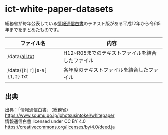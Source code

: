 # ict-white-paper-datasets

総務省が毎年公表している[情報通信白書](https://www.soumu.go.jp/johotsusintokei/whitepaper)のテキスト版がある平成12年から令和5年までをまとめたものです。  

| ファイル名 | 内容 |
| -------- | ---- |
| /data/[all.txt](/data/all.txt) | H12~R05までのテキストファイルを結合したファイル |  
| /data/`[h\|r][0-9]{1,2}`.txt | 各年度のテキストファイルを結合したファイル |  

## 出典

出典：「情報通信白書」（総務省）  
<https://www.soumu.go.jp/johotsusintokei/whitepaper>  
情報通信白書 licensed under CC BY 4.0  
<https://creativecommons.org/licenses/by/4.0/deed.ja>  
